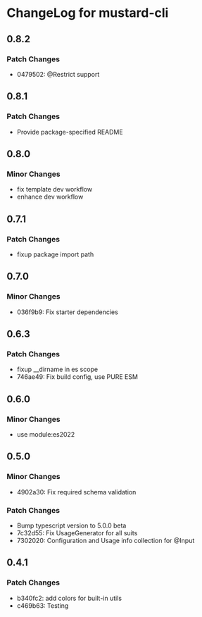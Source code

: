 # ChangeLog for mustard-cli

## 0.8.2

### Patch Changes

- 0479502: @Restrict support

## 0.8.1

### Patch Changes

- Provide package-specified README

## 0.8.0

### Minor Changes

- fix template dev workflow
- enhance dev workflow

## 0.7.1

### Patch Changes

- fixup package import path

## 0.7.0

### Minor Changes

- 036f9b9: Fix starter dependencies

## 0.6.3

### Patch Changes

- fixup \_\_dirname in es scope
- 746ae49: Fix build config, use PURE ESM

## 0.6.0

### Minor Changes

- use module:es2022

## 0.5.0

### Minor Changes

- 4902a30: Fix required schema validation

### Patch Changes

- Bump typescript version to 5.0.0 beta
- 7c32d55: Fix UsageGenerator for all suits
- 7302020: Configuration and Usage info collection for @Input

## 0.4.1

### Patch Changes

- b340fc2: add colors for built-in utils
- c469b63: Testing
